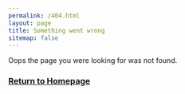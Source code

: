 ```yaml
---
permalink: /404.html
layout: page
title: Something went wrong
sitemap: false
---
```


Oops the page you were looking for was not found.

<h3><a class="button" href="https://skygear.io">Return to Homepage</a></h3>
